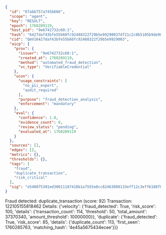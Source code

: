 ```json
{
  "id": "67abb757a745b666",
  "scope": "agent",
  "key": "RESULT",
  "epoch": 1760289119,
  "host_pid": "9e6742732c60:1",
  "hash": "6427daf43bfe55b60fc92488322f29b5e99290037df21c2c0b5105b9de980d70",
  "cid": "QmV16427daf43bfe55b60fc92488322f29b5e9929003",
  "aicp": {
    "prov": {
      "issuer": "9e6742732c60:1",
      "created_at": 1760289119,
      "method": "automated_fraud_detection",
      "vc_type": "VerifiableCredential"
    },
    "ucon": {
      "usage_constraints": [
        "no_pii_export",
        "audit_required"
      ],
      "purpose": "fraud_detection_analysis",
      "enforcement": "mandatory"
    },
    "eval": {
      "confidence": 1.0,
      "evidence_count": 0,
      "review_status": "pending",
      "evaluated_at": 1760289119
    }
  },
  "sources": [],
  "edges": [],
  "metrics": {},
  "thresholds": {},
  "tags": [
    "fraud",
    "duplicate_transaction",
    "risk_critical"
  ],
  "sig": "e540075301ed30011107418b1a7555e0cc82463080133eff12c3eff6188f8e81"
}
```

Fraud detected: duplicate_transaction (score: 92)
Transaction: 122105155818462
Details: {'velocity': {'fraud_detected': True, 'risk_score': 100, 'details': {'transaction_count': 114, 'threshold': 50, 'total_amount': 37370340, 'amount_threshold': 10000000}}, 'duplicate': {'fraud_detected': True, 'risk_score': 85, 'details': {'duplicate_count': 113, 'first_seen': 1760285763, 'matching_hash': '4e45a5675434ecee'}}}